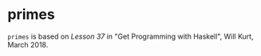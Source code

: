 # primes

`primes` is based on *Lesson 37* in "Get Programming with Haskell", Will Kurt, March 2018.



